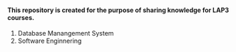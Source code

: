 #### This repository is created for the purpose of sharing knowledge for LAP3 courses.
1. Database Manangement System 
2. Software Enginnering
